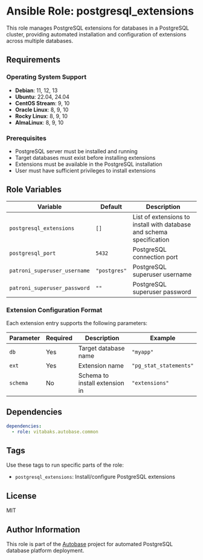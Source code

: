 # Ansible Role: postgresql_extensions

This role manages PostgreSQL extensions for databases in a PostgreSQL cluster, providing automated installation and configuration of extensions across multiple databases.

## Requirements

### Operating System Support

- **Debian**: 11, 12, 13
- **Ubuntu**: 22.04, 24.04
- **CentOS Stream**: 9, 10
- **Oracle Linux**: 8, 9, 10
- **Rocky Linux**: 8, 9, 10
- **AlmaLinux**: 8, 9, 10

### Prerequisites

- PostgreSQL server must be installed and running
- Target databases must exist before installing extensions
- Extensions must be available in the PostgreSQL installation
- User must have sufficient privileges to install extensions

## Role Variables

| Variable | Default | Description |
|----------|---------|-------------|
| `postgresql_extensions` | `[]` | List of extensions to install with database and schema specification |
| `postgresql_port` | `5432` | PostgreSQL connection port |
| `patroni_superuser_username` | `"postgres"` | PostgreSQL superuser username |
| `patroni_superuser_password` | `""` | PostgreSQL superuser password |

### Extension Configuration Format

Each extension entry supports the following parameters:

| Parameter | Required | Description | Example |
|-----------|----------|-------------|---------|
| `db` | Yes | Target database name | `"myapp"` |
| `ext` | Yes | Extension name | `"pg_stat_statements"` |
| `schema` | No | Schema to install extension in | `"extensions"` |

## Dependencies

```yaml
dependencies:
  - role: vitabaks.autobase.common
```

## Tags

Use these tags to run specific parts of the role:

- `postgresql_extensions`: Install/configure PostgreSQL extensions

## License

MIT

## Author Information

This role is part of the [Autobase](https://github.com/vitabaks/autobase) project for automated PostgreSQL database platform deployment.
